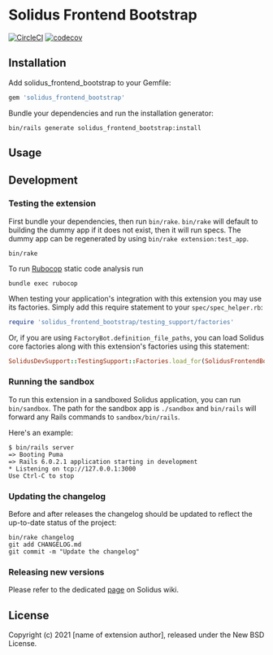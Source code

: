 # Solidus Frontend Bootstrap

[![CircleCI](https://circleci.com/gh/solidusio-contrib/solidus_frontend_bootstrap.svg?style=shield)](https://circleci.com/gh/solidusio-contrib/solidus_frontend_bootstrap)
[![codecov](https://codecov.io/gh/solidusio-contrib/solidus_frontend_bootstrap/branch/master/graph/badge.svg)](https://codecov.io/gh/solidusio-contrib/solidus_frontend_bootstrap)

<!-- Explain what your extension does. -->

## Installation

Add solidus_frontend_bootstrap to your Gemfile:

```ruby
gem 'solidus_frontend_bootstrap'
```

Bundle your dependencies and run the installation generator:

```shell
bin/rails generate solidus_frontend_bootstrap:install
```

## Usage

<!-- Explain how to use your extension once it's been installed. -->

## Development

### Testing the extension

First bundle your dependencies, then run `bin/rake`. `bin/rake` will default to building the dummy
app if it does not exist, then it will run specs. The dummy app can be regenerated by using
`bin/rake extension:test_app`.

```shell
bin/rake
```

To run [Rubocop](https://github.com/bbatsov/rubocop) static code analysis run

```shell
bundle exec rubocop
```

When testing your application's integration with this extension you may use its factories.
Simply add this require statement to your `spec/spec_helper.rb`:

```ruby
require 'solidus_frontend_bootstrap/testing_support/factories'
```

Or, if you are using `FactoryBot.definition_file_paths`, you can load Solidus core
factories along with this extension's factories using this statement:

```ruby
SolidusDevSupport::TestingSupport::Factories.load_for(SolidusFrontendBootstrap::Engine)
```

### Running the sandbox

To run this extension in a sandboxed Solidus application, you can run `bin/sandbox`. The path for
the sandbox app is `./sandbox` and `bin/rails` will forward any Rails commands to
`sandbox/bin/rails`.

Here's an example:

```
$ bin/rails server
=> Booting Puma
=> Rails 6.0.2.1 application starting in development
* Listening on tcp://127.0.0.1:3000
Use Ctrl-C to stop
```

### Updating the changelog

Before and after releases the changelog should be updated to reflect the up-to-date status of
the project:

```shell
bin/rake changelog
git add CHANGELOG.md
git commit -m "Update the changelog"
```

### Releasing new versions

Please refer to the dedicated [page](https://github.com/solidusio/solidus/wiki/How-to-release-extensions) on Solidus wiki.

## License

Copyright (c) 2021 [name of extension author], released under the New BSD License.
